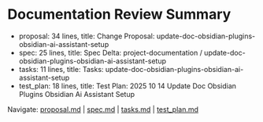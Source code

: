 # Documentation Review Summary

- proposal: 34 lines, title: Change Proposal: update-doc-obsidian-plugins-obsidian-ai-assistant-setup
- spec: 25 lines, title: Spec Delta: project-documentation / update-doc-obsidian-plugins-obsidian-ai-assistant-setup
- tasks: 11 lines, title: Tasks: update-doc-obsidian-plugins-obsidian-ai-assistant-setup
- test_plan: 18 lines, title: Test Plan: 2025 10 14 Update Doc Obsidian Plugins Obsidian Ai Assistant Setup

Navigate: [proposal.md](./proposal.md) | [spec.md](./spec.md) | [tasks.md](./tasks.md) | [test_plan.md](./test_plan.md)
